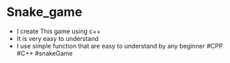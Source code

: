 # Snake_game
* I create This game using c++
* It is very easy to understand
* I use simple function that are easy to understand by any beginner
  #CPP
#C++
#snakeGame
